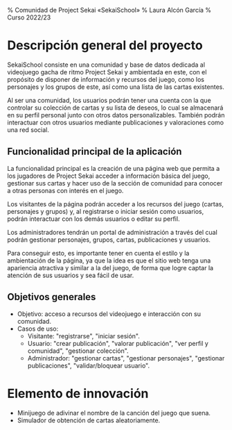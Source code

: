 % Comunidad de Project Sekai «SekaiSchool»
% Laura Alcón García
% Curso 2022/23

# Descripción general del proyecto

SekaiSchool consiste en una comunidad y base de datos dedicada al videojuego gacha de ritmo Project Sekai y ambientada en este, con el propósito de disponer de información y recursos del juego, como los personajes y los grupos de este, así como una lista de las cartas existentes.

Al ser una comunidad, los usuarios podrán tener una cuenta con la que controlar su colección de cartas y su lista de deseos, lo cual se almacenará en su perfil personal junto con otros datos personalizables. También podrán interactuar con otros usuarios mediante publicaciones y valoraciones como una red social.

## Funcionalidad principal de la aplicación

La funcionalidad principal es la creación de una página web que permita a los jugadores de Project Sekai acceder a información básica del juego, gestionar sus cartas y hacer uso de la sección de comunidad para conocer a otras personas con interés en el juego.

Los visitantes de la página podrán acceder a los recursos del juego (cartas, personajes y grupos) y, al registrarse o iniciar sesión como usuarios, podrán interactuar con los demás usuarios o editar su perfil.

Los administradores tendrán un portal de administración a través del cual podrán gestionar personajes, grupos, cartas, publicaciones y usuarios.

Para conseguir esto, es importante tener en cuenta el estilo y la ambientación de la página, ya que la idea es que el sitio web tenga una apariencia atractiva y similar a la del juego, de forma que logre captar la atención de sus usuarios y sea fácil de usar.

## Objetivos generales

* Objetivo: acceso a recursos del videojuego e interacción con su comunidad.
* Casos de uso:
  * Visitante: "registrarse", "iniciar sesión".
  * Usuario: "crear publicación", "valorar publicación", "ver perfil y comunidad", "gestionar colección".
  * Administrador: "gestionar cartas", "gestionar personajes", "gestionar publicaciones", "validar/bloquear usuario".

# Elemento de innovación

* Minijuego de adivinar el nombre de la canción del juego que suena.
* Simulador de obtención de cartas aleatoriamente.

